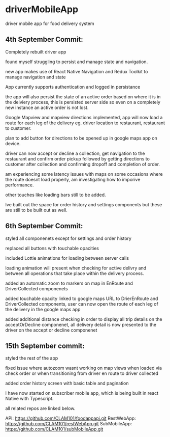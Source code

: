 # driverMobileApp
driver mobile app for food delivery system

## 4th September Commit:

Completely rebuilt driver app

found myself struggling to persist and manage state and navigation.

new app makes use of React Native Navigation and Redux Toolkit to manage navigation and state

App currently supports authentication and logged in persistance

the app will also persist the state of an active order based on where it is in the delviery process, this is persisted server side so even on a completely new instance an active order is not lost.

Google Mapview and mapview directions implemented, app will now load a route for each leg of the delivery eg. driver location to restaurant, restaurant to customer.

plan to add button for directions to be opened up in google maps app on device. 

driver can now accept or decline a collection, get navigation to the restaurant and confirm order pickup followed by getting directions to customer after collection and confirming dropoff and completion of order. 

am experiencing some latency issues with maps on some occasions where the route doesnt load properly, am investigating how to imporive performance.

other touches like loading bars still to be added.

Ive built out the space for order history and settings components but these are still to be built out as well.

## 6th September Commit:

styled all componenets except for settings and order history

replaced all buttons with touchable opacities 

included Lottie animations for loading between server calls 

loading animation will present when checking for active delivry and between all operations that take place within the delivery process.

added an automatic zoom to markers on map in EnRoute and DriverCollected componenets

added touchable opacity linked to google maps URL to DrierEnRoute and DriverCollected components, user can now open the route of each leg of the delivery in the google maps app

added additional distance checking in order to display all trip details on the acceptOrDecline componenet, all delivery detail is now presented to the driver on the accept or decline componenet 

## 15th September commit:

styled the rest of the app

fixed issue where autozoom wasnt working on map views when loaded via check order or when transitioning from driver en route to driver collected

added order history screen with basic table and pagination

I have now started on subscriber mobile app, which is being built in react Native with Typescript. 

all related repos are linked below. 


API: https://github.com/CLAM101/foodappapi.git 
RestWebApp: https://github.com/CLAM101/restWebApp.git 
SubMobileApp: https://github.com/CLAM101/subMobileApp.git 
